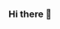 ### Hi there 👋

<!--
**Modex987/Modex987** is a ✨ _special_ ✨ repository because its `README.md` (this file) appears on your GitHub profile.


// README.md
![Github stats](https://github-readme-stats.vercel.app/api?username=Modex987&theme=chartreuse-dark&show_icons=true&count_private=true)

// README.md
![Top Languages Card](https://github-readme-stats.vercel.app/api/top-langs/?username=Modex987)


### 👨🏻‍💻 Full stack Web Developer:
## top langs: HTML, CSS, vanilla-Js, PHP, SQL, No-SQL, Tailwind, Bootstrap, Laravel, VueJs, Python, Git, Linux(Ubuntu) (:
